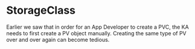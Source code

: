 # StorageClass

Earlier we saw that in order for an App Developer to create a PVC, the KA needs to first create a PV object manually. Creating the same type of PV over and over again can become tedious.  